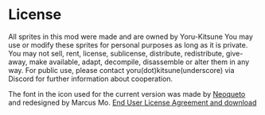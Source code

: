 # License

All sprites in this mod were made and are owned by Yoru-Kitsune
You may use or modify these sprites for personal purposes as long as it is private. You may not sell, rent, license, sublicense, distribute, redistribute, give-away, make available, adapt, decompile, disassemble or alter them in any way. For public use, please contact yoru(dot)kitsune(underscore) via Discord for further information about cooperation.

The font in the icon used for the current version was made by [Neoqueto](https://github.com/neoqueto) and redesigned by Marcus Mo. [End User License Agreement and download](https://fontstruct.com/fontstructions/show/2002367/serpulo) 
